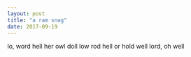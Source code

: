 ```yaml
---
layout: post
title: "a ram snag"
date: 2017-09-19
---
```


lo, word hell
her owl doll
low rod hell
or hold well
lord, oh well
